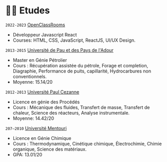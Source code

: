 # 👨‍🎓 Etudes

`2022-2023` [OpenClassRooms](https://openclassrooms.com/)
- Développeur Javascript React
- Courses: HTML, CSS, JavaScript, ReactJS, UI/UX Design.

`2013-2015` [Université de Pau et des Pays de l'Adour](https://www.univ-pau.fr/fr/index.html)
- Master en Génie Pétrolier
- Cours : Récupération assistée du pétrole, Forage et completion, Diagraphie, Performance de puits, capillarité, Hydrocarbures non conventionnels.
- Moyenne: 15.14/20

`2012-2013` [Université Paul Cezanne](https://www.univ-amu.fr/)
- Licence en génie des Procédés
- Cours : Mécanique des fluides, Transfert de masse, Transfert de chaleur, Science des réacteurs, Analyse instrumentale.
- Moyenne: 14.42/20

`207–2010` [Université Mentouri](https://www.umc.edu.dz/index.php/fr/)
- Licence en Génie Chimique
- Cours : Thermodynamique, Cinétique chimique, Électrochimie, Chimie organique, Science des matériaux.
- GPA: 13.01/20